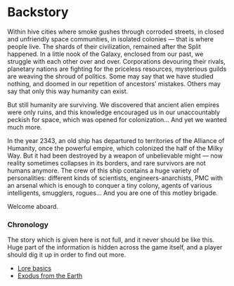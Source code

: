 <h1>Backstory</h1>
<p>Within hive cities where smoke gushes through corroded streets, in closed and unfriendly space communities, in isolated colonies — that is where people live. The shards of their civilization, remained after the Split happened. In a little nook of the Galaxy, enclosed from our past, we struggle with each other over and over. Corporations devouring their rivals, planetary nations are fighting for the priceless resources, mysterious guilds are weaving the shroud of politics. Some may say that we have studied nothing, and doomed in our repetition of ancestors’ mistakes. Others may say that only this way humanity can exist.
<p>But still humanity are surviving. We discovered that ancient alien empires were only ruins, and this knowledge encouraged us in our unaccountably peckish for space, which was opened for colonization... And yet we wanted much more.</p>
<p>In the year 2343, an old ship has departured to territories of the Alliance of Humanity, once the powerful empire, which colonized the half of the Milky Way. But it had been destroyed by a weapon of unbelievable might — now reality sometimes collapses in its borders, and rare survivors are not humans anymore. The crew of this ship contains a huge variety of personalities: different kinds of scientists, engineers-anarchists, PMC with an arsenal which is enough to conquer a tiny colony, agents of various intelligents, smugglers, rogues… And you are one of this motley brigade.</p>
Welcome aboard.</p>

<h3>Chronology</h3>
The story which is given here is not full, and it never should be like this. Huge part of the information is hidden across the game itself, and a player should dig it up in order to find out more. 
<p><ul>
  <li><a href="/contents/en/lore/lore_basics_en.md">Lore basics</a></li>
  <li><a href="/contents/en/lore/Exodus_from_the_Earth_en.md">Exodus from the Earth</a></li>
  <ul></p>
